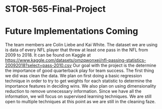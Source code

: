 # STOR-565-Final-Project

# Future Implementations Coming


The team members are Colin Liebe and Kai White. The dataset we are using is data of every NFL player that threw at least one pass in the NFL from 2009 to 2018. It can be found on Kaggle at https://www.kaggle.com/datasets/omzqwonxei/nfl-passing-statistics-20092018?select=pass-2010.csv Our goal with the project is the determine the importance of good quarterback play for team success. The first thing we did was clean the data. We plan on first doing a basic regression technique in order to try to get weights for each statistic to determine the importance features in deciding wins. We also plan on using dimensionality reduction to remove unnecessary information. Since we have all the information, we will focus on supervised learning techniques. We are still open to multiple techniques at this point as we are still in the cleaning faze.

